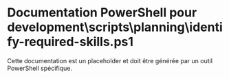 # Documentation PowerShell pour development\scripts\planning\identify-required-skills.ps1

Cette documentation est un placeholder et doit être générée par un outil PowerShell spécifique.
